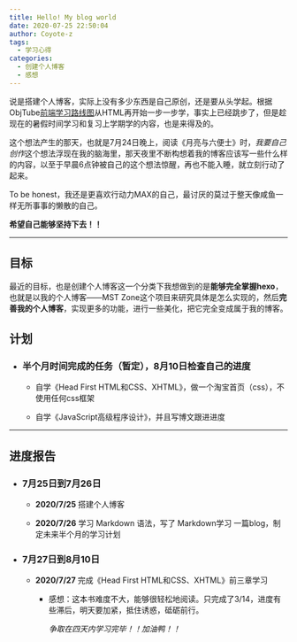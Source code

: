 ```yaml
---
title: Hello! My blog world
date: 2020-07-25 22:50:04
author: Coyote-z
tags:
  - 学习心得
categories: 
  - 创建个人博客
  - 感想
---
```


说是搭建个人博客，实际上没有多少东西是自己原创，还是要从头学起。根据ObjTube[前端学习路线图](https://objtube.github.io/front-end-roadmap/#/)从HTML再开始一步一步学，事实上已经跳步了，但是趁现在的暑假时间学习和复习上学期学的内容，也是来得及的。

<!-- more -->

这个想法产生的那天，也就是7月24日晚上，阅读《月亮与六便士》时，*我要自己创作*这个想法浮现在我的脑海里，那天夜里不断构想着我的博客应该写一些什么样的内容，以至于早晨6点钟被自己的这个想法惊醒，再也不能入睡，就立刻行动了起来。

To be honest，我还是更喜欢行动力MAX的自己，最讨厌的莫过于整天像咸鱼一样无所事事的懒散的自己。

**希望自己能够坚持下去！！**

***

## 目标

最近的目标，也是创建个人博客这一个分类下我想做到的是**能够完全掌握hexo**，也就是以我的个人博客——MST Zone这个项目来研究具体是怎么实现的，然后**完善我的个人博客**，实现更多的功能，进行一些美化，把它完全变成属于我的博客。

## 计划

* ### 半个月时间完成的任务（暂定），8月10日检查自己的进度

  * 自学《Head First HTML和CSS、XHTML》，做一个淘宝首页（css），不使用任何css框架

  * 自学《JavaScript高级程序设计》，并且写博文跟进进度

***

## 进度报告

* ### 7月25日到7月26日

  * **2020/7/25** 搭建个人博客

  * **2020/7/26** 学习 Markdown 语法，写了 Markdown学习 一篇blog，制定未来半个月的学习计划

* ### 7月27日到8月10日

  * **2020/7/27** 完成《Head First HTML和CSS、XHTML》前三章学习
  
    * 感想：这本书难度不大，能够很轻松地阅读。只完成了3/14，进度有些滞后，明天要加紧，抵住诱惑，砥砺前行。
    
      *争取在四天内学习完毕！！加油鸭！！*
